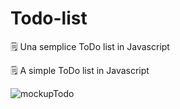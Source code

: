 # Todo-list

🗒️ Una semplice ToDo list in Javascript

🗒️ A simple ToDo list in Javascript


![mockupTodo](https://github.com/YoungCeoOfSCZG/Todo-list/assets/145061884/e47fd142-0bba-4d44-9b7a-43c2319a65d7)
